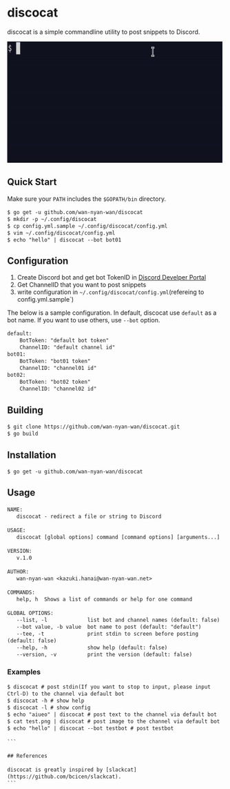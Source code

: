 # discocat

discocat is a simple commandline utility to post snippets to Discord.

<img width="500px" src="./imgs/demo.gif" alt="discocat"/>

## Quick Start

Make sure your `PATH` includes the `$GOPATH/bin` directory.

```
$ go get -u github.com/wan-nyan-wan/discocat
$ mkdir -p ~/.config/discocat
$ cp config.yml.sample ~/.config/discocat/config.yml
$ vim ~/.config/discocat/config.yml
$ echo "hello" | discocat --bot bot01
```

## Configuration

1. Create Discord bot and get bot TokenID in [Discord Develper Portal](https://discord.com/developers/applications)
2. Get ChannelID that you want to post snippets
3. write configuration in `~/.config/discocat/config.yml`(refereing to config.yml.sample`)

The below is a sample configuration. In default, discocat use `default` as a bot name. If you want to use others, use `--bot` option.

```
default:
    BotToken: "default bot token"
    ChannelID: "default channel id"
bot01:
    BotToken: "bot01 token"
    ChannelID: "channel01 id"
bot02:
    BotToken: "bot02 token"
    ChannelID: "channel02 id"
```

## Building

```
$ git clone https://github.com/wan-nyan-wan/discocat.git
$ go build
```

## Installation

```
$ go get -u github.com/wan-nyan-wan/discocat
```

## Usage

```
NAME:
   discocat - redirect a file or string to Discord

USAGE:
   discocat [global options] command [command options] [arguments...]

VERSION:
   v.1.0

AUTHOR:
   wan-nyan-wan <kazuki.hanai@wan-nyan-wan.net>

COMMANDS:
   help, h  Shows a list of commands or help for one command

GLOBAL OPTIONS:
   --list, -l             list bot and channel names (default: false)
   --bot value, -b value  bot name to post (default: "default")
   --tee, -t              print stdin to screen before posting (default: false)
   --help, -h             show help (default: false)
   --version, -v          print the version (default: false)
```

### Examples

````
$ discocat # post stdin(If you want to stop to input, please input Ctrl-D) to the channel via default bot
$ discocat -h # show help
$ discocat -l # show config
$ echo "aiueo" | discocat # post text to the channel via default bot
$ cat test.png | discocat # post image to the channel via default bot
$ echo "hello" | discocat --bot testbot # post testbot

```

## References

discocat is greatly inspired by [slackcat](https://github.com/bcicen/slackcat).
```
````
